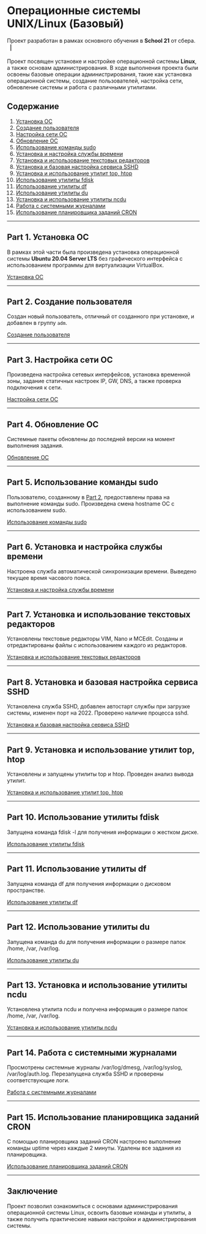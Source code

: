 # Операционные системы UNIX/Linux (Базовый)

Проект разработан в рамках основного обучения в **School 21** от сбера. <img src="materials/images/heart_21_x10.gif" alt="drawing" width="20" height="20"/>

Проект посвящен установке и настройке операционной системы **Linux**, а также основам администрирования. В ходе выполнения проекта были освоены базовые операции администрирования, такие как установка операционной системы, создание пользователей, настройка сети, обновление системы и работа с различными утилитами.

## Содержание

1. [Установка ОС](#part-1-установка-ос)
2. [Создание пользователя](#part-2-создание-пользователя)
3. [Настройка сети ОС](#part-3-настройка-сети-ос)
4. [Обновление ОС](#part-4-обновление-ос)
5. [Использование команды sudo](#part-5-использование-команды-sudo)
6. [Установка и настройка службы времени](#part-6-установка-и-настройка-службы-времени)
7. [Установка и использование текстовых редакторов](#part-7-установка-и-использование-текстовых-редакторов)
8. [Установка и базовая настройка сервиса SSHD](#part-8-установка-и-базовая-настройка-сервиса-sshd)
9. [Установка и использование утилит top, htop](#part-9-установка-и-использование-утилит-top-htop)
10. [Использование утилиты fdisk](#part-10-использование-утилиты-fdisk)
11. [Использование утилиты df](#part-11-использование-утилиты-df)
12. [Использование утилиты du](#part-12-использование-утилиты-du)
13. [Установка и использование утилиты ncdu](#part-13-установка-и-использование-утилиты-ncdu)
14. [Работа с системными журналами](#part-14-работа-с-системными-журналами)
15. [Использование планировщика заданий CRON](#part-15-использование-планировщика-заданий-cron)

---

## Part 1. Установка ОС

В рамках этой части была произведена установка операционной системы **Ubuntu 20.04 Server LTS** без графического интерфейса с использованием программы для виртуализации VirtualBox.

[Установка ОС](src/Report_D01#1-установка-ос)

---

## Part 2. Создание пользователя

Создан новый пользователь, отличный от созданного при установке, и добавлен в группу `adm`.

[Создание пользователя](src/Report_D01#2-создание-пользователя)

---

## Part 3. Настройка сети ОС

Произведена настройка сетевых интерфейсов, установка временной зоны, задание статичных настроек IP, GW, DNS, а также проверка подключения к сети.

[Настройка сети ОС](src/Report_D01#3-настройка-сети-ос)

---

## Part 4. Обновление ОС

Системные пакеты обновлены до последней версии на момент выполнения задания.

[Обновление ОС](src/Report_D01#4-обновление-ос)

---

## Part 5. Использование команды sudo

Пользователю, созданному в [Part 2](#part-2-создание-пользователя), предоставлены права на выполнение команды sudo. Произведена смена hostname ОС с использованием sudo.

[Использование команды sudo](src/Report_D01#5-использование-команды-sudo)

---

## Part 6. Установка и настройка службы времени

Настроена служба автоматической синхронизации времени. Выведено текущее время часового пояса.

[Установка и настройка службы времени](src/Report_D01#6-установка-и-настройка-службы-времени)

---

## Part 7. Установка и использование текстовых редакторов

Установлены текстовые редакторы VIM, Nano и MCEdit. Созданы и отредактированы файлы с использованием каждого из редакторов.

[Установка и использование текстовых редакторов](src/Report_D01#7-установка-и-использование-текстовых-редакторов)

---

## Part 8. Установка и базовая настройка сервиса SSHD

Установлена служба SSHD, добавлен автостарт службы при загрузке системы, изменен порт на 2022. Проверено наличие процесса sshd.

[Установка и базовая настройка сервиса SSHD](src/Report_D01#8-установка-и-базовая-настройка-сервиса-sshd)

---

## Part 9. Установка и использование утилит top, htop

Установлены и запущены утилиты top и htop. Проведен анализ вывода утилит.

[Установка и использование утилит top, htop](src/Report_D01#9-установка-и-использование-утилит-top-htop)

---

## Part 10. Использование утилиты fdisk

Запущена команда fdisk -l для получения информации о жестком диске.

[Использование утилиты fdisk](src/Report_D01#10-использование-утилиты-fdisk)

---

## Part 11. Использование утилиты df

Запущена команда df для получения информации о дисковом пространстве.

[Использование утилиты df](src/Report_D01#11-использование-утилиты-df)

---

## Part 12. Использование утилиты du

Запущена команда du для получения информации о размере папок /home, /var, /var/log.

[Использование утилиты du](src/Report_D01#12-использование-утилиты-du)

---

## Part 13. Установка и использование утилиты ncdu

Установлена утилита ncdu и получена информация о размере папок /home, /var, /var/log.

[Установка и использование утилиты ncdu](src/Report_D01#13-установка-и-использование-утилиты-ncdu)

---

## Part 14. Работа с системными журналами

Просмотрены системные журналы /var/log/dmesg, /var/log/syslog, /var/log/auth.log. Перезапущена служба SSHD и проверены соответствующие логи.

[Работа с системными журналами](src/Report_D01#14-работа-с-системными-журналами)

---

## Part 15. Использование планировщика заданий CRON

С помощью планировщика заданий CRON настроено выполнение команды uptime через каждые 2 минуты. Удалены все задания из планировщика.

[Использование планировщика заданий CRON](src/Report_D01#15-использование-планировщика-заданий-cron)

---

## Заключение

Проект позволил ознакомиться с основами администрирования операционной системы Linux, освоить базовые команды и утилиты, а также получить практические навыки настройки и администрирования системы.

